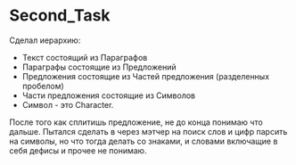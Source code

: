 # Second_Task
Сделал иерархию:
- Текст состоящий из Параграфов
- Параграфы состоящие из Предложений
- Предложения состоящие из Частей предложения (разделенных пробелом)
- Части предложения состоящие из Символов
- Символ - это Character.

После того как сплитишь предложение, не до конца понимаю что дальше. Пытался сделать в через мэтчер на поиск слов и цифр парсить на символы, но что тогда делать со знаками,
и словами включащие в себя дефисы и прочее не понимаю.
